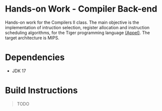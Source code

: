 # Hands-on Work - Compiler Back-end

Hands-on work for the Compilers II class. The main objective is the implementation of intruction selection, register allocation and instruction scheduling algorithms, for the Tiger programming language [(Appel)](https://www.cs.princeton.edu/~appel/modern/java/). The target architecture is MIPS.

# Dependencies

- JDK 17

# Build Instructions

> TODO